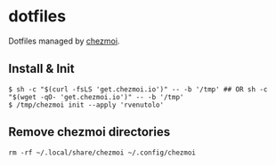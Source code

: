 # dotfiles

Dotfiles managed by [chezmoi](https://www.chezmoi.io/).

## Install & Init

```shell
$ sh -c "$(curl -fsLS 'get.chezmoi.io')" -- -b '/tmp' ## OR sh -c "$(wget -qO- 'get.chezmoi.io')" -- -b '/tmp'
$ /tmp/chezmoi init --apply 'rvenutolo'
```

## Remove chezmoi directories

```shell
rm -rf ~/.local/share/chezmoi ~/.config/chezmoi
```
